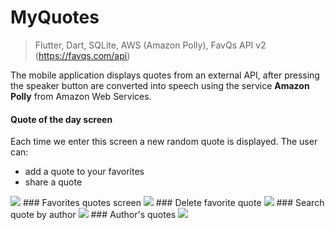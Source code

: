 # MyQuotes

> Flutter, Dart, SQLite, AWS (Amazon Polly), FavQs API v2 (https://favqs.com/api)

The mobile application displays quotes from an external API, after pressing the speaker button are converted into speech using the service **Amazon Polly** from Amazon Web Services.

#### Quote of the day screen

Each time we enter this screen a new random quote is displayed. The user can: <br>
* add a quote to your favorites
* share a quote

<img src="https://media-exp1.licdn.com/dms/image/C4D22AQEHDpny7yCBCQ/feedshare-shrink_800/0/1613326208024?e=1631145600&v=beta&t=P6sMSSZZif7y9sXJSvbaNuL1y7cHzrIqw-6DUYsuAPA">
### Favorites quotes screen
<img src="https://media-exp1.licdn.com/dms/image/C4D22AQH1kbf3UaT6Eg/feedshare-shrink_800/0/1613326209687?e=1631145600&v=beta&t=iSMRwXBsDwnycDCBqd8j-f7lj2GcMk4XHiFDmAlFI6U">
### Delete favorite quote
<img src="https://media-exp1.licdn.com/dms/image/C4D22AQEcIOvNujZXBg/feedshare-shrink_800/0/1613326210495?e=1631145600&v=beta&t=be1DZrQ1Dk_utkNAyPJ-r2q__fW44B3tcgrW2vI40-Y">
### Search quote by author
<img src="https://media-exp1.licdn.com/dms/image/C4D22AQGthFHrK3cjgg/feedshare-shrink_800/0/1613326216817?e=1631145600&v=beta&t=bsMgMuBdLfu360NPsjnzBs7C2g9XcFzYC9bQCNCzw8Y">
### Author's quotes
<img src="https://media-exp1.licdn.com/dms/image/C4D22AQFd6YXREsl6Rg/feedshare-shrink_800/0/1613326213722?e=1631145600&v=beta&t=O9O97pPiEYWltVNhKO39iMObKiCeCGHTY27bj6AyKb4">
